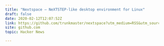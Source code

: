 ```yaml
---
title: "Nextspace – NeXTSTEP-like desktop environment for Linux"
draft: false
date: 2020-02-12T12:07:52Z
link: https://github.com/trunkmaster/nextspace?utm_medium=RSS&utm_source=hune
site: github.com
topic: Hacker News  

---
```

